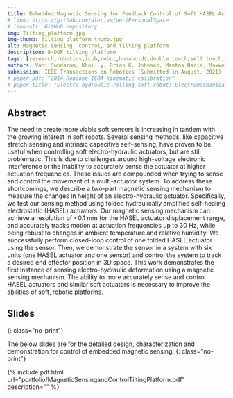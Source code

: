 ```yaml
---
title: Embedded Magnetic Sensing for Feedback Control of Soft HASEL Actuators
# link: https://github.com/alecive/periPersonalSpace
# link-alt: GitHub repository
img: Tilting_platform.jpg
img-thumb: Tilting_platform_thumb.jpg
alt: Magnetic sensing, control, and tilting platform
description: 6-DOF tilting platform
tags: [research,robotics,icub,robot,humanoids,double touch,self touch,inverse kinematics,denavit-hartenberg,dh parameters,ipopt,optimization,cognitive robotics,body representations,icra,icra 2014,body schema,open source,github]
authors: Vani Sundaram, Khoi Ly, Brian K. Johnson, Mantas Naris, Maxwell P. Anderson, J. Sean Humbert, Nikolaus Correll Mark Rentschler.
submission: IEEE Transactions on Robotics (Submitted in August, 2021)
# paper_pdf: "2014_Roncone_ICRA_kinematic_calibration"
# paper_title: "Electro-hydraulic rolling soft robot: Electromechanical Design, hybrid dynamic modeling, and model predictive control"
---
```

## Abstract

The need to create more viable soft sensors is increasing in tandem with the growing interest in soft robots. Several sensing methods, like capacitive stretch sensing and intrinsic capacitive self-sensing, have proven to be useful when controlling soft electro-hydraulic actuators, but are still problematic. This is due to challenges around high-voltage electronic interference or the inability to accurately sense the actuator at higher actuation frequencies. These issues are compounded when trying to sense and control the movement of a multi-actuator system. To address these shortcomings, we describe a two-part magnetic sensing mechanism to measure the changes in height of an electro-hydraulic actuator. Specifically, we test our sensing method using folded hydraulically amplified self-healing electrostatic (HASEL) actuators. Our magnetic sensing mechanism can achieve a resolution of <0.1 mm for the HASEL actuator displacement range, and accurately tracks motion at actuation frequencies up to 30 Hz, while being robust to changes in ambient temperature and relative humidity. We successfully perform closed-loop control of one folded HASEL actuator using the sensor. Then, we demonstrate the sensor in a system with six units (one HASEL actuator and one sensor) and control the system to track a desired end effector position in 3D space. This work demonstrates the first instance of sensing electro-hydraulic deformation using a magnetic sensing mechanism. The ability to more accurately sense and control HASEL actuators and similar soft actuators is necessary to improve the abilities of soft, robotic platforms.

## Slides
{: class="no-print"}

The below slides are for the detailed design, characterization and demonstration for control of embedded magnetic sensing:
{: class="no-print"}

{% include pdf.html url="portfolio/MagneticSensingandControlTiltingPlatform.pdf" description="" %}